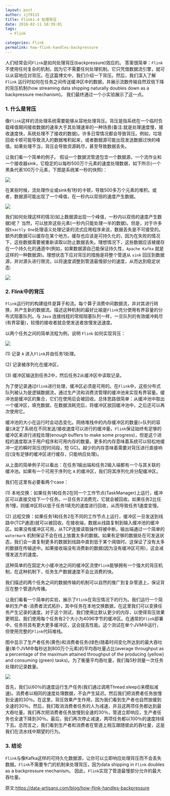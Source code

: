 ```yaml
---
layout: post
author: sjf0115
title: Flink1.4 处理背压
date: 2018-02-11 10:39:01
tags:
  - Flink

categories: Flink
permalink: how-flink-handles-backpressure
---
```


人们经常会问`Flink`是如何处理背压(backpressure)效应的。 答案很简单：`Flink`不使用任何复杂的机制，因为它不需要任何处理机制。它只凭借数据流引擎，就可以从容地应对背压。在这篇博文中，我们介绍一下背压。然后，我们深入了解 `Flink` 运行时如何在任务之间传送缓冲区中的数据，并展示流数传输自然双倍下降的背压机制(how streaming data shipping naturally doubles down as a backpressure mechanism)。 我们最终通过一个小实验展示了这一点。

### 1. 什么是背压

像`Flink`这样的流处理系统需要能够从容地处理背压。背压是指系统在一个临时负载峰值期间接收数据的速率大于其处理速率的一种场景(备注:就是处理速度慢，接收速度快，系统处理不了接收的数据)。许多日常情况都会导致背压。例如，垃圾回收卡顿可能导致流入的数据堆积起来，或者数据源可能出现发送数据过快的峰值。如果处理不当，背压会导致资源耗尽，甚至导致数据丢失。

让我们看一个简单的例子。 假设一个数据流管道包含一个数据源，一个流作业和一个接收器sink，它稳定的以每秒500万个元素的速度处理数据，如下所示(一个黑条代表100万个元素，下图是系统某一秒的快照)：

![](https://github.com/sjf0115/PubLearnNotes/blob/master/image/Flink/how-flink-handles-backpressure-1.png?raw=true)

在某些时候，流处理作业或sink有1秒的卡顿，导致500多万个元素的堆积。或者，数据源可能出现了一个峰值，在一秒内以双倍的速度产生数据。

![](https://github.com/sjf0115/PubLearnNotes/blob/master/image/Flink/how-flink-handles-backpressure-2.png?raw=true)

我们如何处理这样的情况(如上数据源出现一个峰值，一秒内以双倍的速度产生数据)呢？ 当然，可以放弃这些元素(一秒内只能处理一半的数据)。但是，对于许多按`Exactly One`处理语义处理记录的流式应用程序来说，数据丢失是不可接受的。额外的数据可以缓存在某个地方。缓存也应该是可持久化的，因为在失败的情况下，这些数据需要被重新读取以防止数据丢失。理想情况下，这些数据应该被缓存在一个持久化的通道中(例如，如果数据源自己能保证持久性，`Apache Kafka` 就是这样的一种数据源)。理想状态下应对背压的措施是将整个管道从 `sink` 回压到数据源，并对源头进行限流，以将速度调整到管道最慢部分的速度，从而达到稳定状态:

![](https://github.com/sjf0115/PubLearnNotes/blob/master/image/Flink/how-flink-handles-backpressure-3.png?raw=true)

### 2. Flink中的背压

`Flink`运行时的构建组件是算子和流。每个算子消费中间数据流，并对其进行转换，并产生新的数据流。描述这种机制的最好比喻是`Flink`充分使用有界容量的分布式阻塞队列。与 `Java` 连接线程的常规阻塞队列一样，一旦队列的有效缓冲耗尽(有界容量)，较慢的接收者就会使发送者放慢发送速度。

以两个任务之间的简单流程为例，说明 `Flink` 如何实现背压：

![](https://github.com/sjf0115/PubLearnNotes/blob/master/image/Flink/how-flink-handles-backpressure-4.jpg?raw=true)

(1) 记录 `A` 进入`Flink`并由任务1处理。

(2) 记录被序列化在缓冲区，

(3) 缓冲区输送到任务2中，然后任务2从缓冲区中读取记录。

为了使记录通过`Flink`进行处理，缓冲区必须是可用的。在`Flink`中，这些分布式队列被认为是逻辑数据流，通过生产流和消费流管理的缓冲池来实现有界容量。缓冲池是缓冲区的集合，它们在使用后会被回收。总体思路很简单：从缓冲池中取出一个缓冲区，填充数据，在数据消耗完后，将缓冲区放回缓冲池中，之后还可以再次使用它。

缓冲池的大小在运行时会动态变化。网络堆栈中的内存缓冲区的数量(=队列的容量)决定了系统在不同发送/接收速度可以进行的缓冲量。`Flink`保证始终有足够的缓冲区来进行进程处理(enough buffers to make some progress)，但是这个进程的速度取决于用户程序和可用内存的数量。更多的内存意味着系统可以轻松地缓冲一定的瞬时背压(短时间段，短 GC)。越少的内存意味着需要对背压进行直接响应(没有足够的缓冲区进行缓存，只能响应处理)。

从上面的简单例子可以看出：在任务1输出端和任务2输入端都有一个与其关联的缓冲池。如果有一个可用于序列化 `A` 的缓冲区，我们将其序列化并分配缓冲区。

我们在这里有必要看两个case：

(1) 本地交换：如果任务1和任务2在同一个工作节点(TaskManager)上运行，缓冲区可以直接交给下一个任务。一旦任务2消费完，它就会被回收。如果任务2比任务1慢，则缓冲区将以低于任务1填充的速度进行回收，从而导致任务1速度变慢。

(2) 远程交换：如果任务1和任务2在不同的工作节点上运行，缓冲区一旦发送到线路中(TCP通道)就可以被回收。在接收端，数据从线路复制到输入缓冲池的缓冲区。如果没有缓冲区可用，从TCP连接读取操作将被中断。输出端通过一个简单的 `watermark` 机制保证不会在线上放置太多的数据。如果有足够的数据处在可发送状态，我们会一直复制更多的数据到线路中直到低于某个阈值时。这保证了没有太多的数据在传输途中。如果接收端没有消费新的数据(因为没有缓冲区可用)，这会减慢发送方的速度。

这种简单的在固定大小缓冲池之间的缓冲区流使`Flink`能够拥有一个强大的背压机制，在这种机制下，任务生产数据速度不会比消费的快。

我们描述的两个任务之间的数据传输的机制可以自然的推广到复杂管道上，保证背压在整个管道内传播。

让我们看看一个简单的实验，展示了`Flink`在背压情况下的行为。我们运行一个简单的生产者-消费者流式拓扑，其中任务在本地交换数据，在这里我们可以变换任务产生记录的速度。对于这个测试，我们使用比默认更少的内存，以使得背压效果更明显。我们使用每个任务有2个大小为4096字节的缓冲区。在通常的`Flink`部署中，任务将具有更大更多缓冲区，这会提高性能。这个测试在单个JVM中运行，但使用完整的`Flink`代码堆栈。

图中显示了生产者任务(黄色)和消费者任务(绿色)随着时间变化所达到的最大吞吐量(单个JVM中每秒达到800万个元素)的平均吞吐量占比(average throughput as a percentage of the maximum attained throughput  of the producing (yellow) and consuming (green) tasks)。为了衡量平均吞吐量，我们每5秒测量一次任务处理的记录数量。

![](https://github.com/sjf0115/PubLearnNotes/blob/master/image/Flink/how-flink-handles-backpressure-5.png?raw=true)

首先，我们以60％的速度运行生产任务(我们通过调用Thread.sleep()来模拟减速)。消费者以相同的速度处理数据，不会产生延迟。然后我们把消费者任务放慢到全速的30％。在这里，背压效果产生作用，因为我们看到生产者也自然放缓到全速的30％。然后，我们取消消费者任务的人为减速，并且这两项任务都达到最大吞吐量。我们再次把消费者任务放慢到全速的30％，管道立即响应，生产者任务也全速下降到30％。最后，我们再次停止减速，两项任务都以100％的速度持续下去。总而言之，我们看到生产者和消费者在管道上相互跟随彼此的吞吐量，这是我们在流水线中期望的行为。


### 3. 结论

`Flink`与像Kafka这样的可持久化数据源，让你可以立即响应处理背压而不会丢失数据。`Flink`不需要专门的机制来处理背压，因为data shipping in `Flink` doubles as a backpressure mechanism。 因此，`Flink`实现了管道最慢部分允许的最大吞吐量。


原文:https://data-artisans.com/blog/how-flink-handles-backpressure
